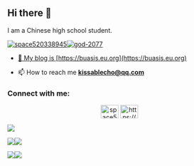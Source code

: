## Hi there 👋

I am a Chinese high school student.

<p align="left"> <a href="https://twitter.com/space520338945" target="blank"><img src="https://img.shields.io/twitter/follow/space520338945?logo=twitter&style=for-the-badge" alt="space520338945" /><img src="https://komarev.com/ghpvc/?username=god-2077&label=Profile%20views&color=0e75b6&style=flat" alt="god-2077" /> </p>

- 📝 My blog is [https://buasis.eu.org](https://buasis.eu.org)

- 📫 How to reach me **kissablecho@qq.com**



<h3 align="left">Connect with me:</h3>
<p align="center">
<a href="https://twitter.com/space520338945" target="blank"><img align="center" src="https://raw.githubusercontent.com/rahuldkjain/github-profile-readme-generator/master/src/images/icons/Social/twitter.svg" alt="space520338945" height="30" width="40" /></a>
<a href="/https://buasis.eu.org/rss2.xml" target="blank"><img align="center" src="https://raw.githubusercontent.com/rahuldkjain/github-profile-readme-generator/master/src/images/icons/Social/rss.svg" alt="https://buasis.eu.org/rss2.xml" height="30" width="40" /></a>
</p>

![](http://github-profile-summary-cards.vercel.app/api/cards/profile-details?username=God-2077&theme=tokyonight)

![](http://github-profile-summary-cards.vercel.app/api/cards/repos-per-language?username=God-2077&theme=tokyonight)![](http://github-profile-summary-cards.vercel.app/api/cards/most-commit-language?username=God-2077&theme=tokyonight)

![](http://github-profile-summary-cards.vercel.app/api/cards/stats?username=God-2077&theme=tokyonight)![](http://github-profile-summary-cards.vercel.app/api/cards/productive-time?username=God-2077&theme=tokyonight&utcOffset=8)

